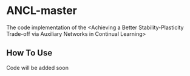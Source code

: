 # ANCL-master
The code implementation of the &lt;Achieving a Better Stability-Plasticity Trade-off via Auxiliary Networks in Continual Learning>

## How To Use
Code will be added soon
